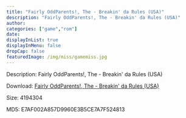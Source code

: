 ```yaml
---
title: "Fairly OddParents!, The - Breakin' da Rules (USA)"
description: "Fairly OddParents!, The - Breakin' da Rules (USA)"
author: 
categories: ["game","rom"]
date: 
displayInList: true
displayInMenu: false
dropCap: false
featuredImage: /img/miss/gamemiss.jpg
---
```


Description: Fairly OddParents!, The - Breakin' da Rules (USA)

Download: <a style="text-decoration:underline;" href="https://mega.nz/#!GGZWnYbB!RNUERZeFupwEOpDe4uDCCvZDWpX8wJ4R6PvMt4agxww" target = "_blank" rel = "nofollow" > Fairly OddParents!, The - Breakin' da Rules (USA)</a>

Size: 4194304

MD5: E7AF002A857D9960E3B5CE7A7F524813

